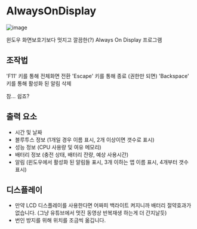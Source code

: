 # AlwaysOnDisplay

![image](https://user-images.githubusercontent.com/71429443/217075924-de02f99b-6b10-4c82-911f-ca30466cd4f5.png)

윈도우 화면보호기보다 멋지고 깔끔한(?) Always On Display 프로그램

## 조작법
'F11' 키를 통해 전체화면 전환
'Escape' 키를 통해 종료
(권한만 되면) 'Backspace' 키를 통해 활성화 된 알림 삭제

참... 쉽죠?

## 출력 요소
- 시간 및 날짜
- 블루투스 정보 (1개일 경우 이름 표시, 2개 이상이면 갯수로 표시)
- 성능 정보 (CPU 사용량 및 여유 메모리)
- 배터리 정보 (충전 상태, 배터리 잔량, 예상 사용시간)
- 알림 (윈도우에서 활성화 된 알림들 표시, 3개 이하는 앱 이름 표시, 4개부터 갯수 표시)

## 디스플레이
- 만약 LCD 디스플레이를 사용한다면 어짜피 백라이트 켜지니까 배터리 절약효과가 없습니다.
(그냥 유튜브에서 멋진 동영상 반복재생 하는게 더 간지날듯)
- 번인 방지를 위해 위치를 조금씩 옮깁니다.
